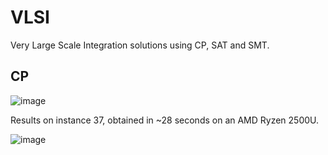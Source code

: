 # VLSI
Very Large Scale Integration solutions using CP, SAT and SMT.

## CP

![image](https://user-images.githubusercontent.com/31796254/123635538-118bf180-d81c-11eb-8580-ed8bc32fb8bc.png)

Results on instance 37, obtained in ~28 seconds on an AMD Ryzen 2500U.

![image](https://user-images.githubusercontent.com/31796254/123637788-b3acd900-d81e-11eb-8a39-0b2fec0ab602.png)
